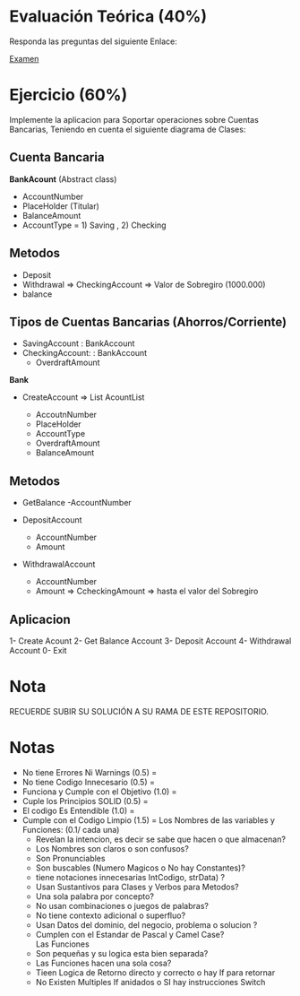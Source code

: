 # Evaluación Teórica (40%)

Responda las preguntas del siguiente Enlace:

[Examen]()

# Ejercicio (60%)
Implemente la aplicacion para Soportar operaciones sobre Cuentas Bancarias, Teniendo en cuenta el siguiente diagrama de Clases:

 
## Cuenta Bancaria

 **BankAcount** (Abstract class)
 - AccountNumber
 - PlaceHolder (Titular)
 - BalanceAmount
 - AccountType = 1) Saving , 2) Checking

## Metodos
 - Deposit
 - Withdrawal => CheckingAccount => Valor de Sobregiro (1000.000)
 - balance



 
 ## Tipos de Cuentas Bancarias (Ahorros/Corriente)
 - SavingAccount : BankAccount
 - CheckingAccount: : BankAccount
    - OverdraftAmount


 **Bank**
 - CreateAccount => List<BankAcount> AcountList
    - AccoutnNumber
    - PlaceHolder
    - AccountType
    - OverdraftAmount
    - BalanceAmount

## Metodos 
 - GetBalance 
   -AccountNumber
   
 - DepositAccount
    - AccountNumber
    - Amount
    
 - WithdrawalAccount
    - AccountNumber
    - Amount => CcheckingAmount => hasta el valor del Sobregiro
 

## Aplicacion 
 1- Create Acount
 2- Get Balance Account
 3- Deposit Account
 4- Withdrawal Account
 0- Exit

# Nota
RECUERDE SUBIR SU SOLUCIÓN A SU RAMA DE ESTE REPOSITORIO.

# Notas
- No tiene Errores Ni Warnings (0.5)      = 
- No tiene Codigo Innecesario  (0.5)      = 
- Funciona y Cumple con el Objetivo (1.0) =
- Cuple los Principios SOLID (0.5)        = 
- El codigo Es Entendible (1.0)           = 
- Cumple con el Codigo Limpio (1.5)       = 
  Los Nombres de las variables y Funciones: (0.1/ cada una)
  - Revelan la intencion, es decir se sabe que hacen o que almacenan?
  - Los Nombres son claros o son confusos?                            
  - Son Pronunciables                                                 
  - Son buscables (Numero Magicos o No hay Constantes)?               
  - tiene notaciones innecesarias IntCodigo, strData) ?               
  - Usan Sustantivos para Clases y Verbos para Metodos?               
  - Una sola palabra por concepto?                                    
  - No usan combinaciones o juegos de palabras?                       
  - No tiene contexto adicional o superfluo?                          
  - Usan Datos del dominio, del negocio, problema o solucion ?        
  - Cumplen con el Estandar de Pascal y Camel Case?                   
  Las Funciones                                                         
  - Son pequeñas y su logica esta bien separada?                      
  - Las Funciones hacen una sola cosa?                                
  - Tieen Logica de Retorno directo y correcto o hay If para retornar 
  - No Existen Multiples If anidados o SI hay instrucciones Switch    
